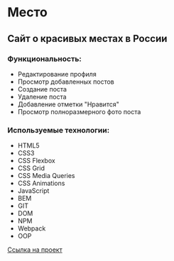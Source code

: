 # Место

## Cайт о красивых местах в России

### Функциональность:

- Редактирование профиля
- Просмотр добавленных постов
- Создание поста
- Удаление поста
- Добавление отметки "Нравится"
- Просмотр полноразмерного фото поста

### Используемые технологии:

- HTML5
- CSS3
- CSS Flexbox
- CSS Grid
- CSS Media Queries
- CSS Animations
- JavaScript
- BEM
- GIT
- DOM
- NPM
- Webpack
- OOP

[Ссылка на проект](https://gamecattt.github.io/mesto)
